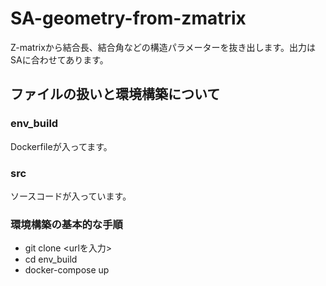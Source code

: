 # SA-geometry-from-zmatrix

Z-matrixから結合長、結合角などの構造パラメーターを抜き出します。出力はSAに合わせてあります。

## ファイルの扱いと環境構築について

### env_build
Dockerfileが入ってます。

### src
ソースコードが入っています。


### 環境構築の基本的な手順
- git clone <urlを入力>
- cd env_build
- docker-compose up
